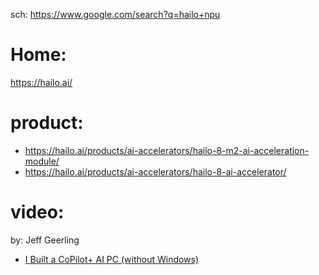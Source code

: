 sch: https://www.google.com/search?q=hailo+npu

# Home:
https://hailo.ai/

# product:
- https://hailo.ai/products/ai-accelerators/hailo-8-m2-ai-acceleration-module/
- https://hailo.ai/products/ai-accelerators/hailo-8-ai-accelerator/

# video:
by: Jeff Geerling
- [I Built a CoPilot+ AI PC (without Windows)](https://youtu.be/HgIMJbN0DS0)

